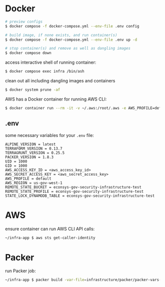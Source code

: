 # Docker

```bash
# preview configs
$ docker compose -f docker-compose.yml --env-file .env config

# build image, if none exists, and run container(s)
$ docker compose -f docker-compose.yml --env-file .env up -d

# stop container(s) and remove as well as dangling images 
$ docker compose down
```

access interactive shell of running container:
```bash
$ docker compose exec infra /bin/ash
```

clean out all including dangling images and containers
```bash 
$ docker system prune -af
```

AWS has a Docker container for running AWS CLI:
```bash
$ docker container run --rm -it -v ~/.aws:/root/.aws -e AWS_PROFILE=default amazon/aws-cli s3 ls
```

## .env

some necessary variables for your `.env` file:
```
ALPINE_VERSION = latest
TERRAFORM_VERSION = 0.13.7
TERRAGRUNT_VERSION = 0.25.5
PACKER_VERSION = 1.8.3
UID = 1000
GID = 1000
AWS_ACCESS_KEY_ID = <aws_access_key_id>
AWS_SECRET_ACCESS_KEY = <aws_secret_access_key>
AWS_PROFILE = default
AWS_REGION = us-gov-west-1
REMOTE_STATE_BUCKET = econsys-gov-security-infrastructure-test
REMOTE_STATE_PROFILE = econsys-gov-security-infrastructure-test
STATE_LOCK_DYNAMODB_TABLE = econsys-gov-security-infrastructure-test
```

# AWS

ensure container can run AWS CLI API calls:
```bash
~/infra-app $ aws sts get-caller-identity
```

# Packer

run Packer job:
```bash
~/infra-app $ packer build -var-file=infrastructure/packer/packer-vars-stage.json -var 'source_ami_rhel7_hvm=ami-04ccdf5793086ea95' -only 'minimal-rhel-7-hvm' infrastructure/packer/spel/minimal-linux.json
```